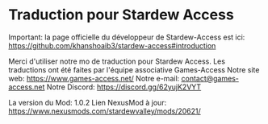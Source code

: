 # Traduction pour Stardew Access
 
Important: la page officielle du développeur de Stardew-Access est ici: https://github.com/khanshoaib3/stardew-access#introduction

Merci d'utiliser notre mo de traduction pour Stardew Access.
Les traductions ont été faites par l'équipe associative Games-Access
Notre site web: https://www.games-access.net/
Notre e-mail: contact@games-access.net
Notre Discord: https://discord.gg/62yujK2VYT

La version du Mod: 1.0.2
Lien NexusMod à jour: https://www.nexusmods.com/stardewvalley/mods/20621/
